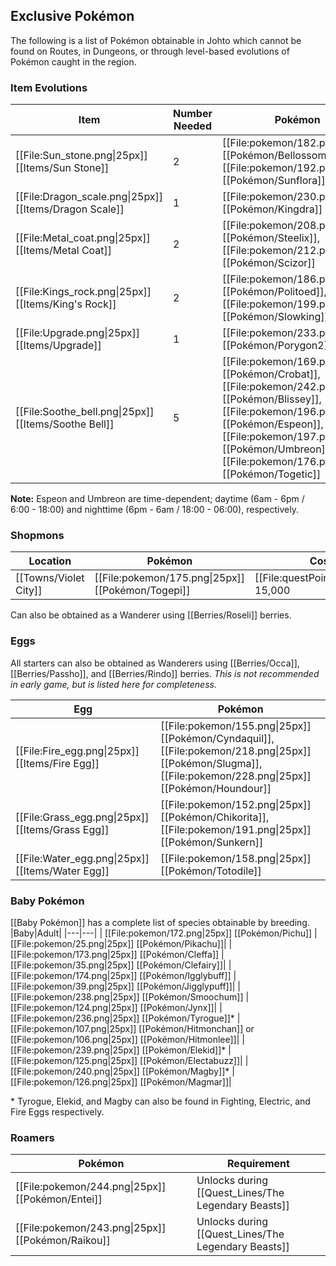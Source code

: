 ## Exclusive Pokémon

The following is a list of Pokémon obtainable in Johto which cannot be found on Routes, in Dungeons, or through level-based evolutions of Pokémon caught in the region.

### Item Evolutions

|Item|Number Needed|Pokémon|
|---|---|---|
|[[File:Sun_stone.png\|25px]] [[Items/Sun Stone]]|2| [[File:pokemon/182.png\|25px]] [[Pokémon/Bellossom]], [[File:pokemon/192.png\|25px]] [[Pokémon/Sunflora]]|
|[[File:Dragon_scale.png\|25px]] [[Items/Dragon Scale]]|1| [[File:pokemon/230.png\|25px]] [[Pokémon/Kingdra]]|
|[[File:Metal_coat.png\|25px]] [[Items/Metal Coat]]|2| [[File:pokemon/208.png\|25px]] [[Pokémon/Steelix]], [[File:pokemon/212.png\|25px]] [[Pokémon/Scizor]]|
|[[File:Kings_rock.png\|25px]] [[Items/King's Rock]]|2| [[File:pokemon/186.png\|25px]] [[Pokémon/Politoed]], [[File:pokemon/199.png\|25px]] [[Pokémon/Slowking]]|
|[[File:Upgrade.png\|25px]] [[Items/Upgrade]]|1| [[File:pokemon/233.png\|25px]] [[Pokémon/Porygon2]]|
|[[File:Soothe_bell.png\|25px]] [[Items/Soothe Bell]]|5| [[File:pokemon/169.png\|25px]] [[Pokémon/Crobat]], [[File:pokemon/242.png\|25px]] [[Pokémon/Blissey]], [[File:pokemon/196.png\|25px]] [[Pokémon/Espeon]], [[File:pokemon/197.png\|25px]] [[Pokémon/Umbreon]], [[File:pokemon/176.png\|25px]] [[Pokémon/Togetic]]|
**Note:** Espeon and Umbreon are time-dependent; daytime (6am - 6pm / 6:00 - 18:00) and nighttime (6pm - 6am / 18:00 - 06:00), respectively.

### Shopmons

|Location|Pokémon|Cost|
|---|---|---|
|[[Towns/Violet City]] | [[File:pokemon/175.png\|25px]] [[Pokémon/Togepi]]|[[File:questPoint.svg\|20px]] 15,000|

Can also be obtained as a Wanderer using [[Berries/Roseli]] berries.

### Eggs

All starters can also be obtained as Wanderers using [[Berries/Occa]], [[Berries/Passho]], and [[Berries/Rindo]] berries.
*This is not recommended in early game, but is listed here for completeness.*

|Egg|Pokémon|
|---|---|
|[[File:Fire_egg.png\|25px]] [[Items/Fire Egg]] | [[File:pokemon/155.png\|25px]] [[Pokémon/Cyndaquil]], [[File:pokemon/218.png\|25px]] [[Pokémon/Slugma]], [[File:pokemon/228.png\|25px]] [[Pokémon/Houndour]]|
|[[File:Grass_egg.png\|25px]] [[Items/Grass Egg]] | [[File:pokemon/152.png\|25px]] [[Pokémon/Chikorita]], [[File:pokemon/191.png\|25px]] [[Pokémon/Sunkern]]|
|[[File:Water_egg.png\|25px]] [[Items/Water Egg]] | [[File:pokemon/158.png\|25px]] [[Pokémon/Totodile]]|

### Baby Pokémon

[[Baby Pokémon]] has a complete list of species obtainable by breeding.
|Baby|Adult|
|---|---|
| [[File:pokemon/172.png\|25px]] [[Pokémon/Pichu]] | [[File:pokemon/25.png\|25px]] [[Pokémon/Pikachu]]|
| [[File:pokemon/173.png\|25px]] [[Pokémon/Cleffa]] | [[File:pokemon/35.png\|25px]] [[Pokémon/Clefairy]]|
| [[File:pokemon/174.png\|25px]] [[Pokémon/Igglybuff]] | [[File:pokemon/39.png\|25px]] [[Pokémon/Jigglypuff]]|
| [[File:pokemon/238.png\|25px]] [[Pokémon/Smoochum]] | [[File:pokemon/124.png\|25px]] [[Pokémon/Jynx]]|
| [[File:pokemon/236.png\|25px]] [[Pokémon/Tyrogue]]\* | [[File:pokemon/107.png\|25px]] [[Pokémon/Hitmonchan]] or [[File:pokemon/106.png\|25px]] [[Pokémon/Hitmonlee]]|
| [[File:pokemon/239.png\|25px]] [[Pokémon/Elekid]]\* | [[File:pokemon/125.png\|25px]] [[Pokémon/Electabuzz]]|
| [[File:pokemon/240.png\|25px]] [[Pokémon/Magby]]\* | [[File:pokemon/126.png\|25px]] [[Pokémon/Magmar]]|

\* Tyrogue, Elekid, and Magby can also be found in Fighting, Electric, and Fire Eggs respectively.

### Roamers

|Pokémon|Requirement|
|---|---|
| [[File:pokemon/244.png\|25px]] [[Pokémon/Entei]]|Unlocks during [[Quest_Lines/The Legendary Beasts]]|
| [[File:pokemon/243.png\|25px]] [[Pokémon/Raikou]]|Unlocks during [[Quest_Lines/The Legendary Beasts]]|